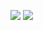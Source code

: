 
<a href="https://www.instagram.com/shin.b_a/" target="_blank"><img src="https://img.shields.io/badge/instagram-DD2A7B?style=flat-square&logo=[instagram]&logoColor=white"/></a>
<a href="https://www.facebook.com/wogur6767/" target="_blank"><img src="https://img.shields.io/badge/facebook-3b5998?style=flat-square&logo=[facebook]&logoColor=white"/></a>
